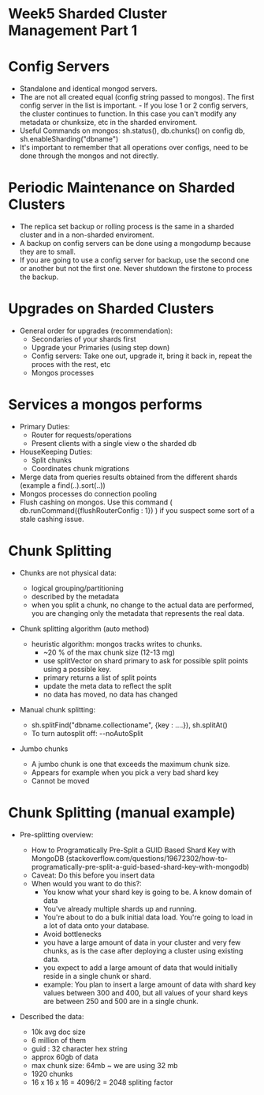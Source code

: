# Week5 Sharded Cluster Management Part 1

Config Servers
================
- Standalone and identical mongod servers.
- The are not all created equal (config string passed to mongos). The first config server in the list is important. - If you lose 1 or 2 config servers, the cluster continues to function. In this case you can't modify any metadata or chunksize, etc in the sharded enviroment.
- Useful Commands on mongos: sh.status(), db.chunks() on config db, sh.enableSharding("dbname")
- It's important to remember that all operations over configs, need to be done through the mongos and not directly.

Periodic Maintenance on Sharded Clusters
========================================
- The replica set backup or rolling process is the same in a sharded cluster and in a non-sharded enviroment.
- A backup on config servers can be done using a mongodump because they are to small.
- If you are going to use a config server for backup, use the second one or another but not the first one. Never shutdown the firstone to process the backup.

Upgrades on Sharded Clusters
============================
- General order for upgrades (recommendation):
	- Secondaries of your shards first
	- Upgrade your Primaries (using step down)
	- Config servers: Take one out, upgrade it, bring it back in, repeat the proces with the rest, etc
	- Mongos processes

Services a mongos performs
==========================
- Primary Duties:
	- Router for requests/operations
	- Present clients with a single view o the sharded db
- HouseKeeping Duties:
	- Split chunks
	- Coordinates chunk migrations
- Merge data from queries results obtained from the different shards (example a find(..).sort(..))
- Mongos processes do connection pooling
- Flush cashing on mongos. Use this command ( db.runCommand({flushRouterConfig : 1}) ) if you suspect some sort of a stale cashing issue. 

Chunk Splitting
===============
- Chunks are not physical data:
	- logical grouping/partitioning
	- described by the metadata
	- when you split a chunk, no change to the actual data are performed, you are changing only the metadata that represents the real data.

- Chunk splitting algorithm (auto method)
	- heuristic algorithm: mongos tracks writes to chunks. 
		- ~20 % of the max chunk size (12-13 mg)
		- use splitVector on shard primary to ask for possible split points using a possible key.
		- primary returns a list of split points
		- update the meta data to reflect the split
		- no data has moved, no data has changed
- Manual chunk splitting:
	- sh.splitFind("dbname.collectioname", {key : ....}), sh.splitAt()
	- To turn autosplit off: --noAutoSplit
- Jumbo chunks
	- A jumbo chunk is one that exceeds the maximum chunk size.
	- Appears for example when you pick a very bad shard key
	- Cannot be moved

Chunk Splitting (manual example)
================================

- Pre-splitting overview:
	- How to Programatically Pre-Split a GUID Based Shard Key with MongoDB (stackoverflow.com/questions/19672302/how-to-programatically-pre-split-a-guid-based-shard-key-with-mongodb)
	- Caveat: Do this before you insert data
	- When would you want to do this?:
		- You know what your shard key is going to be. A know domain of data
		- You've already multiple shards up and running.
		- You're about to do a bulk initial data load. You're going to load in a lot of data onto your database.
		- Avoid bottlenecks
		- you have a large amount of data in your cluster and very few chunks, as is the case after deploying a cluster using existing data.
		- you expect to add a large amount of data that would initially reside in a single chunk or shard.
		- example: You plan to insert a large amount of data with shard key values between 300 and 400, but all values of your shard keys are between 250 and 500 are in a single chunk.


- Described the data:
	- 10k avg doc size
	- 6 million of them
	- guid : 32 character hex string
	- approx 60gb of data
	- max chunk size: 64mb ~ we are using 32 mb
	- 1920 chunks
	- 16 x 16 x 16 = 4096/2 = 2048 spliting factor

